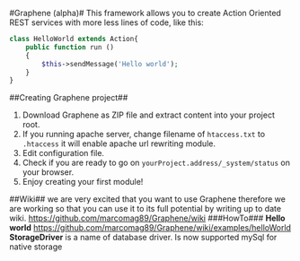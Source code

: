 #Graphene (alpha)#
This framework allows you to create Action Oriented REST services with more less lines of code, like this:
```PHP
class HelloWorld extends Action{
	public function run ()
	{
		$this->sendMessage('Hello world');
	}
}
```

##Creating Graphene project##
1. Download Graphene as ZIP file and extract content into your project root.
2. If you running apache server, change filename of `htaccess.txt` to `.htaccess` it will enable apache url rewriting module.
3. Edit configuration file.
4. Check if you are ready to go on `yourProject.address/_system/status` on your browser.
5. Enjoy creating your first module!

##Wiki##
we are very excited that you want to use Graphene therefore we are working so that you can use it to its full potential by writing up to date wiki.
https://github.com/marcomag89/Graphene/wiki
###HowTo###
**Hello world** https://github.com/marcomag89/Graphene/wiki/examples/helloWorld
**StorageDriver** is a name of database driver. Is now supported mySql for native storage
